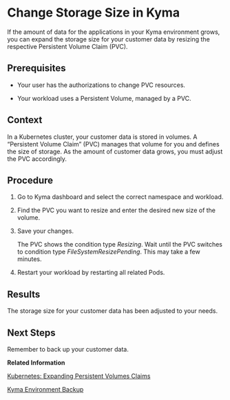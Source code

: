 

# Change Storage Size in Kyma

If the amount of data for the applications in your Kyma environment grows, you can expand the storage size for your customer data by resizing the respective Persistent Volume Claim \(PVC\).





## Prerequisites

-   Your user has the authorizations to change PVC resources.

-   Your workload uses a Persistent Volume, managed by a PVC.




## Context

In a Kubernetes cluster, your customer data is stored in volumes. A “Persistent Volume Claim” \(PVC\) manages that volume for you and defines the size of storage. As the amount of customer data grows, you must adjust the PVC accordingly.



## Procedure

1.  Go to Kyma dashboard and select the correct namespace and workload.

2.  Find the PVC you want to resize and enter the desired new size of the volume.

3.  Save your changes.

    The PVC shows the condition type *Resizing*. Wait until the PVC switches to condition type *FileSystemResizePending*. This may take a few minutes.

4.  Restart your workload by restarting all related Pods.






## Results

The storage size for your customer data has been adjusted to your needs.





## Next Steps

Remember to back up your customer data.

**Related Information**  


[Kubernetes: Expanding Persistent Volumes Claims](https://kubernetes.io/docs/concepts/storage/persistent-volumes/#expanding-persistent-volumes-claims)

[Kyma Environment Backup](kyma-environment-backup-ab959cf.md "The user load on a Kyma cluster typically consists of various Kubernetes objects and volumes. The object backup process is automated, but you need to take care of volume backups so you can recover your customer data.")

